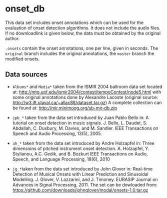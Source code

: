 onset_db
========

This data set includes onset annotations which can be used for the evaluation of
onset detection algorithms. It does not include the audio files. If no downloadlink is given below, the data must be obtained by the original author.

`.onsets` contain the onset annotations, one per line, given in seconds.
The `original` branch includes the original annotations, the `master` branch the
modified onsets.

Data sources
------------
*  `Albums*` and `Media*` taken from the ISMIR 2004 ballroom data set located
   at: <http://mtg.upf.edu/ismir2004/contest/tempoContest/node5.html> with some
   original annotations done by Alexandre Lacoste (original source:
   <http://w3.ift.ulaval.ca/~allac88/dataset.tar.gz>) A complete collection can
   be found at: <http://mir.minimoog.org/sb-mir-db.zip>

*  `jpb_*` taken from the data set introduced by Juan Pablo Bello in:
   A tutorial on onset detection in music signals.
   J. Bello, L. Daudet, S. Abdallah, C. Duxbury, M. Davies, and M. Sandler.
   IEEE Transactions on Speech and Audio Processing, 13(5), 2005.

*  `ah_*` taken from the data set introduced by Andre Holzapfel in:
   Three dimensions of pitched instrument onset detection.
   A. Holzapfel, Y. Stylianou, A.C. Gedik, and B. Bozkurt
   IEEE Transactions on Audio, Speech, and Language Processing, 18(6), 2010

*  `jg_*`taken from the data set introduced by John Glover in:
   Real-time Detection of Musical Onsets with Linear Prediction and Sinusoidal
   Modelling.
   J. Glover, V. Lazzarini, and J. Timoney.
   EURASIP Journal on Advances in Signal Processing, 2011.
   The set can be dowloaded from:
   <https://github.com/downloads/johnglover/modal/onsets-1.0.tar.gz>
